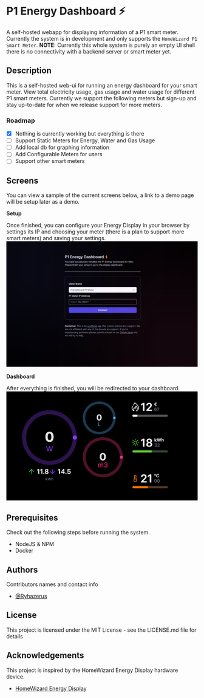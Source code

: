 # P1 Energy Dashboard ⚡

A self-hosted webapp for displaying information of a P1 smart meter. Currently the system is in development and only supports the `HomeWizard P1 Smart Meter`. **NOTE:** Currently this whole system is purely an empty UI shell there is no connectivity with a backend server or smart meter yet.

## Description

This is a self-hosted web-ui for running an energy dashboard for your smart meter. View total electricity usage, gas usage and water usage for different P1 smart meters. Currently we support the following meters but sign-up and stay up-to-date for when we release support for more meters.

### Roadmap

- [x] Nothing is currently working but everything is there
- [ ] Support Static Meters for Energy, Water and Gas Usage
- [ ] Add local db for graphing information
- [ ] Add Configurable Meters for users
- [ ] Support other smart meters

## Screens

You can view a sample of the current screens below, a link to a demo page will be setup later as a demo.

**Setup**

Once finished, you can configure your Energy Display in your browser by settings its IP and choosing your meter (there is a plan to support more smart meters) and saving your settings.
![alt text](/docs/setup-page.png)

**Dashboard**

After everything is finished, you will be redirected to your dashboard.
![alt text](/docs/dashboard.png)

## Prerequisites

Check out the following steps before running the system.

- NodeJS & NPM
- Docker

## Authors

Contributors names and contact info

- [@Ryhazerus](http://github.com/ryhazerus)

## License

This project is licensed under the MIT License - see the LICENSE.md file for details

## Acknowledgements

This project is inspired by the HomeWizard Energy Display hardware device.

- [HomeWizard Energy Display](https://www.homewizard.com/)
